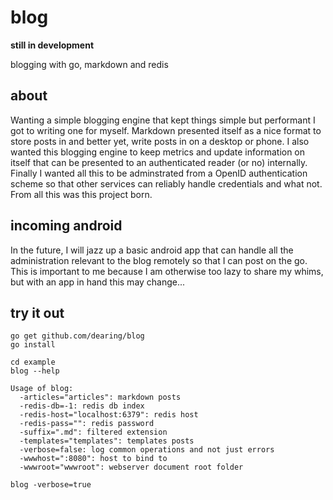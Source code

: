 blog
====
**still in development**

blogging with go, markdown and redis

about
-----
Wanting a simple blogging engine that kept things simple but performant I got to writing one for myself.  Markdown presented itself as a nice format to store posts in and better yet, write posts in on a desktop or phone.  I also wanted this blogging engine to keep metrics and update information on itself that can be presented to an authenticated reader (or no) internally.  Finally I wanted all this to be adminstrated from a OpenID authentication scheme so that other services can reliably handle credentials and what not.  From all this was this project born.


incoming android
----
In the future, I will jazz up a basic android app that can handle all the administration relevant to the blog remotely so that I can post on the go.  This is important to me because I am otherwise too lazy to share my whims, but with an app in hand this may change...


try it out
---
```
go get github.com/dearing/blog
go install

cd example
blog --help

Usage of blog:
  -articles="articles": markdown posts
  -redis-db=-1: redis db index
  -redis-host="localhost:6379": redis host
  -redis-pass="": redis password
  -suffix=".md": filtered extension
  -templates="templates": templates posts
  -verbose=false: log common operations and not just errors
  -wwwhost=":8080": host to bind to
  -wwwroot="wwwroot": webserver document root folder

blog -verbose=true
```
